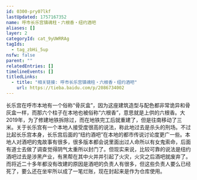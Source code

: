 ```yaml
---
id: 0300-pry07lkf
lastUpdated: 1757167352
name: 呼市长乐宫镇魂柱・六根香・纽约酒吧
aliases: []
layer: 2
categoryId: cat_9yUWRRAg
tagIds:
  - tag_zbHi_5up
nsfw: false
parent: ""
relatedEntries: []
timelineEvents: []
titledLinks:
  - title: "相关链接: 呼市长乐宫镇魂柱・六根香・纽约酒吧"
    url: https://tieba.baidu.com/p/2086734002
---
```


长乐宫在呼市本地有一个俗称“骨灰盒”，因为这座建筑造型与配色都非常诡异和骨灰盒一样，而那六个柱子在本地也被俗称“六根香”，意思就是上供的六根香。大2019年，为了修建地铁拆除过，而在地铁完工后就重建了，但是往南移动了三米。关于长乐宫有一个本地人接受度很高的说法，称此地过去是杀头的刑场。不过比起长乐宫本身，长乐宫后面的“纽约酒吧”在本地的都市传说讨论度更广一些。本地人对酒吧的鬼故事有很多，很多版本都会说里面出过人命所以有女鬼索命，后面有道士去做了调查觉得阴气太重所以封门了。但现实来说，比较可靠的说法是纽约酒吧过去是涉黑产业，有黑帮在其中火并并引起了火灾，火灾之后酒吧就废弃了。而将近二十多年都没有改建的原因是酒吧的负责人有很多，但这些负责人要么已经死了，要么还在坐牢所以成了一笔烂账，现在封起来是作为仓库使用。